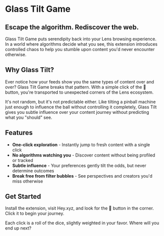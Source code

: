 # Glass Tilt Game

## Escape the algorithm. Rediscover the web.

Glass Tilt Game puts serendipity back into your Lens browsing experience. In a world where algorithms decide what you see, this extension introduces controlled chaos to help you stumble upon content you'd never encounter otherwise.

## Why Glass Tilt?

Ever notice how your feeds show you the same types of content over and over? Glass Tilt Game breaks that pattern. With a simple click of the 🎲 button, you're transported to unexpected corners of the Lens ecosystem.

It's not random, but it's not predictable either. Like tilting a pinball machine just enough to influence the ball without controlling it completely, Glass Tilt gives you subtle influence over your content journey without predicting what you "should" see.

## Features

- **One-click exploration** - Instantly jump to fresh content with a single click
- **No algorithms watching you** - Discover content without being profiled or tracked
- **Subtle influence** - Your preferences gently tilt the odds, but never determine outcomes
- **Break free from filter bubbles** - See perspectives and creators you'd miss otherwise

## Get Started

Install the extension, visit Hey.xyz, and look for the 🎲 button in the corner. Click it to begin your journey.

Each click is a roll of the dice, slightly weighted in your favor. Where will you end up next?